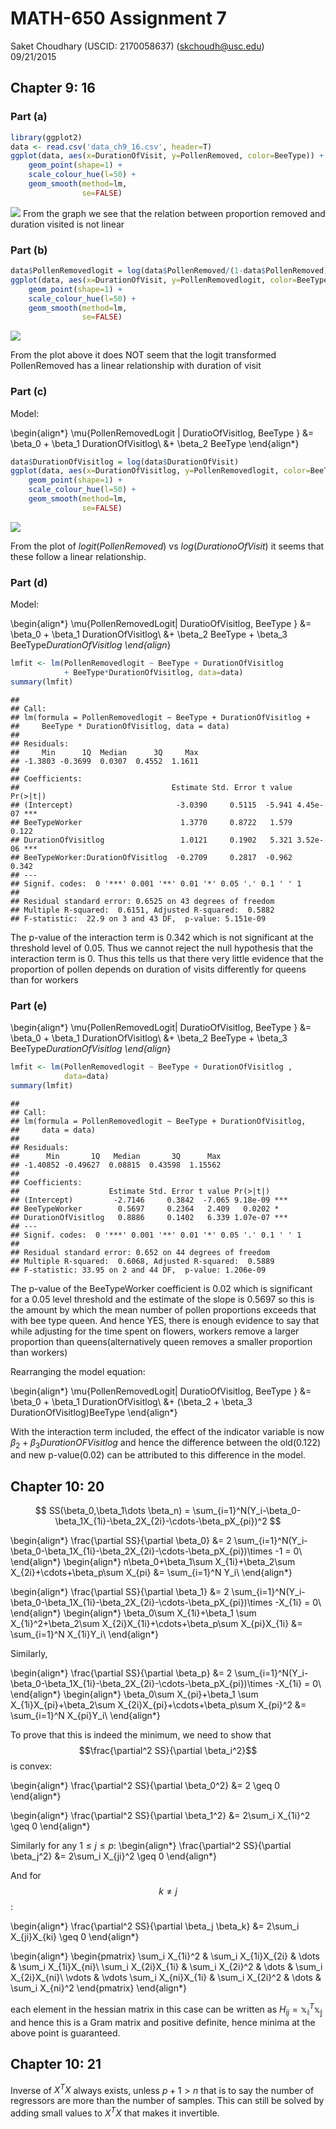 # MATH-650 Assignment 7
Saket Choudhary (USCID: 2170058637) (skchoudh@usc.edu)  
09/21/2015  

## Chapter 9: 16

### Part (a)

```r
library(ggplot2)
data <- read.csv('data_ch9_16.csv', header=T)
ggplot(data, aes(x=DurationOfVisit, y=PollenRemoved, color=BeeType)) +
    geom_point(shape=1) +
    scale_colour_hue(l=50) + 
    geom_smooth(method=lm,  
                se=FALSE)
```

![](assignment7_files/figure-html/unnamed-chunk-1-1.png) 
From the graph we see that the relation between proportion removed and duration visited
is not linear

### Part (b)


```r
data$PollenRemovedlogit = log(data$PollenRemoved/(1-data$PollenRemoved))
ggplot(data, aes(x=DurationOfVisit, y=PollenRemovedlogit, color=BeeType)) +
    geom_point(shape=1) +
    scale_colour_hue(l=50) + 
    geom_smooth(method=lm,  
                se=FALSE)
```

![](assignment7_files/figure-html/unnamed-chunk-2-1.png) 

From the plot above it does NOT seem that the logit transformed PollenRemoved has a linear relationship  with duration of visit

### Part (c)
Model:


\begin{align*}
\mu\{PollenRemovedLogit | DuratioOfVisitlog, BeeType \} &= \beta_0 + \beta_1 DurationOfVisitlog\\ 
&+ \beta_2 BeeType
\end{align*}




```r
data$DurationOfVisitlog = log(data$DurationOfVisit)
ggplot(data, aes(x=DurationOfVisitlog, y=PollenRemovedlogit, color=BeeType)) +
    geom_point(shape=1) +
    scale_colour_hue(l=50) + 
    geom_smooth(method=lm,  
                se=FALSE)
```

![](assignment7_files/figure-html/unnamed-chunk-3-1.png) 

From the plot of  $logit(PollenRemoved)$ vs $log(DurationoOfVisit)$ it seems that these follow a linear relationship.


### Part (d)
Model:


\begin{align*}
\mu\{PollenRemovedLogit| DuratioOfVisitlog, BeeType \} &= \beta_0 + \beta_1 DurationOfVisitlog\\ 
&+ \beta_2 BeeType + \beta_3 BeeType*DurationOfVisitlog
\end{align*}



```r
lmfit <- lm(PollenRemovedlogit ~ BeeType + DurationOfVisitlog 
            + BeeType*DurationOfVisitlog, data=data)
summary(lmfit)
```

```
## 
## Call:
## lm(formula = PollenRemovedlogit ~ BeeType + DurationOfVisitlog + 
##     BeeType * DurationOfVisitlog, data = data)
## 
## Residuals:
##     Min      1Q  Median      3Q     Max 
## -1.3803 -0.3699  0.0307  0.4552  1.1611 
## 
## Coefficients:
##                                  Estimate Std. Error t value Pr(>|t|)    
## (Intercept)                       -3.0390     0.5115  -5.941 4.45e-07 ***
## BeeTypeWorker                      1.3770     0.8722   1.579    0.122    
## DurationOfVisitlog                 1.0121     0.1902   5.321 3.52e-06 ***
## BeeTypeWorker:DurationOfVisitlog  -0.2709     0.2817  -0.962    0.342    
## ---
## Signif. codes:  0 '***' 0.001 '**' 0.01 '*' 0.05 '.' 0.1 ' ' 1
## 
## Residual standard error: 0.6525 on 43 degrees of freedom
## Multiple R-squared:  0.6151,	Adjusted R-squared:  0.5882 
## F-statistic:  22.9 on 3 and 43 DF,  p-value: 5.151e-09
```

The p-value of the interaction term is 0.342 which is not significant at the threshold level of 0.05. Thus we cannot reject the null hypothesis that the interaction term is 0. Thus this tells us that there very little evidence that the proportion of pollen depends on duration of visits differently for queens than for workers

### Part (e)


\begin{align*}
\mu\{PollenRemovedLogit| DuratioOfVisitlog, BeeType \} &= \beta_0 + \beta_1 DurationOfVisitlog\\
&+ \beta_2 BeeType + \beta_3 BeeType*DurationOfVisitlog
\end{align*}




```r
lmfit <- lm(PollenRemovedlogit ~ BeeType + DurationOfVisitlog , 
            data=data)
summary(lmfit)
```

```
## 
## Call:
## lm(formula = PollenRemovedlogit ~ BeeType + DurationOfVisitlog, 
##     data = data)
## 
## Residuals:
##      Min       1Q   Median       3Q      Max 
## -1.40852 -0.49627  0.08815  0.43598  1.15562 
## 
## Coefficients:
##                    Estimate Std. Error t value Pr(>|t|)    
## (Intercept)         -2.7146     0.3842  -7.065 9.18e-09 ***
## BeeTypeWorker        0.5697     0.2364   2.409   0.0202 *  
## DurationOfVisitlog   0.8886     0.1402   6.339 1.07e-07 ***
## ---
## Signif. codes:  0 '***' 0.001 '**' 0.01 '*' 0.05 '.' 0.1 ' ' 1
## 
## Residual standard error: 0.652 on 44 degrees of freedom
## Multiple R-squared:  0.6068,	Adjusted R-squared:  0.5889 
## F-statistic: 33.95 on 2 and 44 DF,  p-value: 1.206e-09
```

The p-value of the BeeTypeWorker coefficient is 0.02 which is significant for a 0.05 level threshold and the estimate of the slope is 0.5697 so this is the amount by which the mean number of pollen proportions exceeds that with bee type queen. And hence YES, there is enough evidence to say that while adjusting for the time spent on flowers, workers remove a larger proportion than queens(alternatively queen removes a smaller proportion than workers)

Rearranging the model equation:

\begin{align*}
\mu\{PollenRemovedLogit| DuratioOfVisitlog, BeeType \} &= \beta_0 + \beta_1 DurationOfVisitlog\\
&+ (\beta_2  + \beta_3 DurationOfVisitlog)BeeType
\end{align*}


With the interaction term included, the effect of the indicator variable is now $\beta_2+\beta_3 DurationOFVisitlog$ and hence the difference between the old(0.122) and new p-value(0.02) can be attributed to this difference in the model.


## Chapter 10: 20

$$ SS(\beta_0,\beta_1\dots \beta_n) = \sum_{i=1}^N(Y_i-\beta_0-\beta_1X_{1i}-\beta_2X_{2i}-\cdots-\beta_pX_{pi})^2 $$

\begin{align*}
\frac{\partial SS}{\partial \beta_0} &= 2 \sum_{i=1}^N(Y_i-\beta_0-\beta_1X_{1i}-\beta_2X_{2i}-\cdots-\beta_pX_{pi})\times -1 = 0\\
\end{align*}
\begin{align*}
n\beta_0+\beta_1\sum X_{1i}+\beta_2\sum X_{2i}+\cdots+\beta_p\sum X_{pi} &= \sum_{i=1}^N Y_i\\
\end{align*}

\begin{align*}
\frac{\partial SS}{\partial \beta_1} &= 2 \sum_{i=1}^N(Y_i-\beta_0-\beta_1X_{1i}-\beta_2X_{2i}-\cdots-\beta_pX_{pi})\times -X_{1i} = 0\\
\end{align*}
\begin{align*}
\beta_0\sum X_{1i}+\beta_1 \sum X_{1i}^2+\beta_2\sum X_{2i}X_{1i}+\cdots+\beta_p\sum X_{pi}X_{1i} &= \sum_{i=1}^N X_{1i}Y_i\\
\end{align*}


Similarly,

\begin{align*}
\frac{\partial SS}{\partial \beta_p} &= 2 \sum_{i=1}^N(Y_i-\beta_0-\beta_1X_{1i}-\beta_2X_{2i}-\cdots-\beta_pX_{pi})\times -X_{1i} = 0\\
\end{align*}
\begin{align*}
\beta_0\sum X_{pi}+\beta_1 \sum X_{1i}X_{pi}+\beta_2\sum X_{2i}X_{pi}+\cdots+\beta_p\sum X_{pi}^2 &= \sum_{i=1}^N X_{pi}Y_i\\
\end{align*}

To prove that this is indeed the minimum, we need to show that $$\frac{\partial^2 SS}{\partial \beta_i^2}$$ is convex:

\begin{align*}
\frac{\partial^2 SS}{\partial \beta_0^2} &= 2 \geq 0
\end{align*}


\begin{align*}
\frac{\partial^2 SS}{\partial \beta_1^2} &= 2\sum_i X_{1i}^2 \geq 0
\end{align*}

Similarly for any $1 \leq j \leq p$:
\begin{align*}
\frac{\partial^2 SS}{\partial \beta_j^2} &= 2\sum_i X_{ji}^2 \geq 0
\end{align*}

And for $$ k \neq j $$:

\begin{align*}
\frac{\partial^2 SS}{\partial \beta_j \beta_k} &= 2\sum_i X_{ji}X_{ki} \geq 0
\end{align*}

\begin{align*}
\begin{pmatrix}
\sum_i X_{1i}^2 & \sum_i X_{1i}X_{2i} & \dots & \sum_i X_{1i}X_{ni}\\
\sum_i X_{2i}X_{1i} & \sum_i X_{2i}^2 & \dots & \sum_i X_{2i}X_{ni}\\
\vdots & \vdots
\sum_i X_{ni}X_{1i} & \sum_i X_{2i}^2 & \dots & \sum_i X_{ni}^2
\end{pmatrix}
\end{align*}

each element in the  hessian matrix in this case can be written as $H_{ij}=\mathbb{x_i}^T\mathbb{x_j}$ and hence this is a Gram matrix and positive definite, hence minima at the above point is guaranteed.


## Chapter 10: 21

Inverse of $X^TX$ always exists, unless $p+1 > n$ that is to say the number of regressors are more than the number of samples.
This can still be solved by adding small values to $X^TX$ that makes it invertible.
